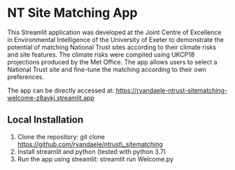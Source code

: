 # NT Site Matching App

This Streamlit application was developed at the Joint Centre of Excellence in Environmental Intelligence of the University of Exeter to demonstrate the potential of matching National Trust sites according to their climate risks and site features. The climate risks were compiled using UKCP18 projections produced by the Met Office. The app allows users to select a National Trust site and fine-tune the matching according to their own preferences.

The app can be directly accessed at: https://rvandaele-ntrust-sitematching-welcome-z8aykj.streamlit.app 

## Local Installation

1. Clone the repository: git clone https://github.com/rvandaele/ntrust\_sitematching
2. Install streamlit and python (tested with python 3.7)
3. Run the app using streamlit: streamlit run Welcome.py
